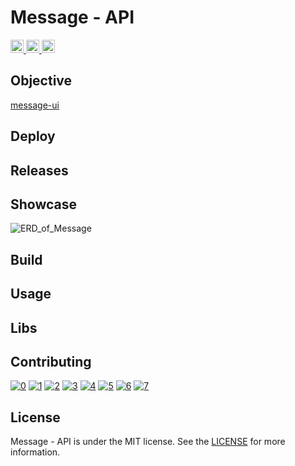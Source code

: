 # Message - API

<a href="https://github.com/carloskotacho/message-api/blob/master/LICENSE">
  <img src="https://img.shields.io/static/v1?label=license&message=MIT&color=informational" height="21"/>
</a>
<a href="https://david-dm.org/carloskotacho/message-api" title="dependencies status">
  <img src="https://david-dm.org/carloskotacho/crypto-ui/status.svg" height="21"/>
</a>
<a href="https://github.com/carloskotacho/message-api/releases">
  <img src="https://img.shields.io/github/v/release/carloskotacho/message-api?colorB=58839b" height="21">    
</a>

## Objective

[message-ui](https://github.com/carloskotacho/message-ui)

## Deploy

## Releases

## Showcase

![ERD_of_Message](https://user-images.githubusercontent.com/22691244/77832001-8a7c3500-7111-11ea-9757-ece581adda2e.png)

## Build

## Usage

## Libs

## Contributing

[![0](https://sourcerer.io/fame/carloskotacho/carloskotacho/message-api/images/0)](https://sourcerer.io/fame/carloskotacho/carloskotacho/message-api/links/0)
[![1](https://sourcerer.io/fame/carloskotacho/carloskotacho/message-api/images/1)](https://sourcerer.io/fame/carloskotacho/carloskotacho/message-api/links/1)
[![2](https://sourcerer.io/fame/carloskotacho/carloskotacho/message-api/images/2)](https://sourcerer.io/fame/carloskotacho/carloskotacho/message-api/links/2)
[![3](https://sourcerer.io/fame/carloskotacho/carloskotacho/message-api/images/3)](https://sourcerer.io/fame/carloskotacho/carloskotacho/message-api/links/3)
[![4](https://sourcerer.io/fame/carloskotacho/carloskotacho/message-api/images/4)](https://sourcerer.io/fame/carloskotacho/carloskotacho/message-api/links/4)
[![5](https://sourcerer.io/fame/carloskotacho/carloskotacho/message-api/images/5)](https://sourcerer.io/fame/carloskotacho/carloskotacho/message-api/links/5)
[![6](https://sourcerer.io/fame/carloskotacho/carloskotacho/message-api/images/6)](https://sourcerer.io/fame/carloskotacho/carloskotacho/message-api/links/6)
[![7](https://sourcerer.io/fame/carloskotacho/carloskotacho/message-api/images/7)](https://sourcerer.io/fame/carloskotacho/carloskotacho/message-api/links/7)

## License

Message - API is under the MIT license. See the [LICENSE](https://github.com/carloskotacho/message-api/blob/master/LICENSE) for more information.
